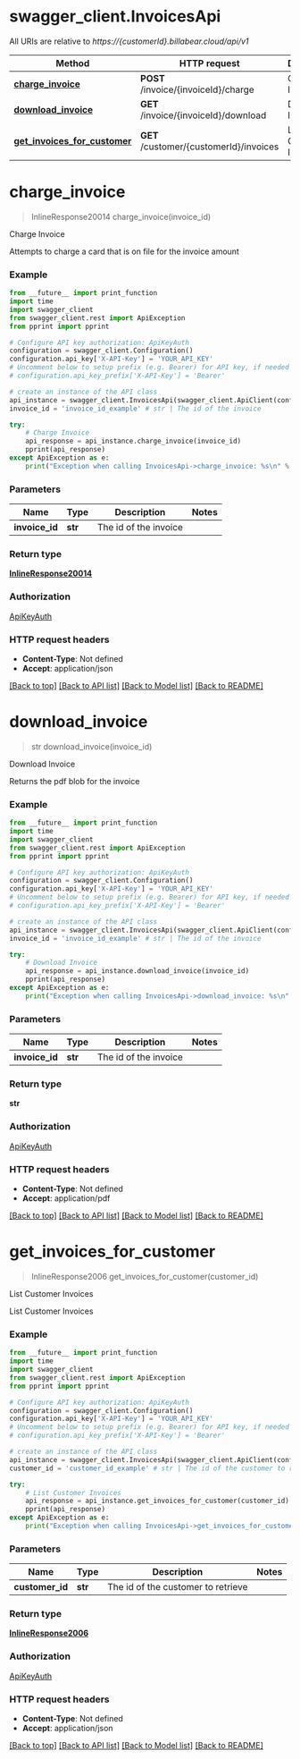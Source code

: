 # swagger_client.InvoicesApi

All URIs are relative to *https://{customerId}.billabear.cloud/api/v1*

Method | HTTP request | Description
------------- | ------------- | -------------
[**charge_invoice**](InvoicesApi.md#charge_invoice) | **POST** /invoice/{invoiceId}/charge | Charge Invoice
[**download_invoice**](InvoicesApi.md#download_invoice) | **GET** /invoice/{invoiceId}/download | Download Invoice
[**get_invoices_for_customer**](InvoicesApi.md#get_invoices_for_customer) | **GET** /customer/{customerId}/invoices | List Customer Invoices

# **charge_invoice**
> InlineResponse20014 charge_invoice(invoice_id)

Charge Invoice

Attempts to charge a card that is on file for the invoice amount

### Example
```python
from __future__ import print_function
import time
import swagger_client
from swagger_client.rest import ApiException
from pprint import pprint

# Configure API key authorization: ApiKeyAuth
configuration = swagger_client.Configuration()
configuration.api_key['X-API-Key'] = 'YOUR_API_KEY'
# Uncomment below to setup prefix (e.g. Bearer) for API key, if needed
# configuration.api_key_prefix['X-API-Key'] = 'Bearer'

# create an instance of the API class
api_instance = swagger_client.InvoicesApi(swagger_client.ApiClient(configuration))
invoice_id = 'invoice_id_example' # str | The id of the invoice

try:
    # Charge Invoice
    api_response = api_instance.charge_invoice(invoice_id)
    pprint(api_response)
except ApiException as e:
    print("Exception when calling InvoicesApi->charge_invoice: %s\n" % e)
```

### Parameters

Name | Type | Description  | Notes
------------- | ------------- | ------------- | -------------
 **invoice_id** | **str**| The id of the invoice | 

### Return type

[**InlineResponse20014**](InlineResponse20014.md)

### Authorization

[ApiKeyAuth](../README.md#ApiKeyAuth)

### HTTP request headers

 - **Content-Type**: Not defined
 - **Accept**: application/json

[[Back to top]](#) [[Back to API list]](../README.md#documentation-for-api-endpoints) [[Back to Model list]](../README.md#documentation-for-models) [[Back to README]](../README.md)

# **download_invoice**
> str download_invoice(invoice_id)

Download Invoice

Returns the pdf blob for the invoice

### Example
```python
from __future__ import print_function
import time
import swagger_client
from swagger_client.rest import ApiException
from pprint import pprint

# Configure API key authorization: ApiKeyAuth
configuration = swagger_client.Configuration()
configuration.api_key['X-API-Key'] = 'YOUR_API_KEY'
# Uncomment below to setup prefix (e.g. Bearer) for API key, if needed
# configuration.api_key_prefix['X-API-Key'] = 'Bearer'

# create an instance of the API class
api_instance = swagger_client.InvoicesApi(swagger_client.ApiClient(configuration))
invoice_id = 'invoice_id_example' # str | The id of the invoice

try:
    # Download Invoice
    api_response = api_instance.download_invoice(invoice_id)
    pprint(api_response)
except ApiException as e:
    print("Exception when calling InvoicesApi->download_invoice: %s\n" % e)
```

### Parameters

Name | Type | Description  | Notes
------------- | ------------- | ------------- | -------------
 **invoice_id** | **str**| The id of the invoice | 

### Return type

**str**

### Authorization

[ApiKeyAuth](../README.md#ApiKeyAuth)

### HTTP request headers

 - **Content-Type**: Not defined
 - **Accept**: application/pdf

[[Back to top]](#) [[Back to API list]](../README.md#documentation-for-api-endpoints) [[Back to Model list]](../README.md#documentation-for-models) [[Back to README]](../README.md)

# **get_invoices_for_customer**
> InlineResponse2006 get_invoices_for_customer(customer_id)

List Customer Invoices

List Customer Invoices

### Example
```python
from __future__ import print_function
import time
import swagger_client
from swagger_client.rest import ApiException
from pprint import pprint

# Configure API key authorization: ApiKeyAuth
configuration = swagger_client.Configuration()
configuration.api_key['X-API-Key'] = 'YOUR_API_KEY'
# Uncomment below to setup prefix (e.g. Bearer) for API key, if needed
# configuration.api_key_prefix['X-API-Key'] = 'Bearer'

# create an instance of the API class
api_instance = swagger_client.InvoicesApi(swagger_client.ApiClient(configuration))
customer_id = 'customer_id_example' # str | The id of the customer to retrieve

try:
    # List Customer Invoices
    api_response = api_instance.get_invoices_for_customer(customer_id)
    pprint(api_response)
except ApiException as e:
    print("Exception when calling InvoicesApi->get_invoices_for_customer: %s\n" % e)
```

### Parameters

Name | Type | Description  | Notes
------------- | ------------- | ------------- | -------------
 **customer_id** | **str**| The id of the customer to retrieve | 

### Return type

[**InlineResponse2006**](InlineResponse2006.md)

### Authorization

[ApiKeyAuth](../README.md#ApiKeyAuth)

### HTTP request headers

 - **Content-Type**: Not defined
 - **Accept**: application/json

[[Back to top]](#) [[Back to API list]](../README.md#documentation-for-api-endpoints) [[Back to Model list]](../README.md#documentation-for-models) [[Back to README]](../README.md)

